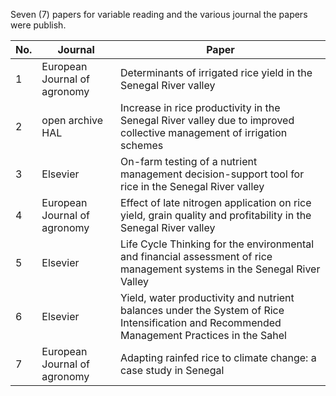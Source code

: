 Seven (7) papers for variable reading and the various journal the papers were publish.

| No. | Journal  |Paper |
|---- |----------|------------|
| 1   | European Journal of agronomy| Determinants of irrigated rice yield in the Senegal River valley |
| 2   | open archive HAL | Increase in rice productivity in the Senegal River valley due to improved collective management of irrigation schemes | 
| 3   | Elsevier | On-farm testing of a nutrient management decision-support tool for rice in the Senegal River valley | 
| 4   | European Journal of agronomy | Effect of late nitrogen application on rice yield, grain quality and profitability in the Senegal River valley | 
| 5   | Elsevier | Life Cycle Thinking for the environmental and financial assessment of rice management systems in the Senegal River Valley | 
| 6   | Elsevier | Yield, water productivity and nutrient balances under the System of Rice Intensification and Recommended Management Practices in the Sahel | 
| 7   | European Journal of agronomy | Adapting rainfed rice to climate change: a case study in Senegal |